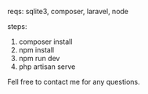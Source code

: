 reqs: sqlite3, composer, laravel, node

steps:

1.  composer install
2.  npm install
3.  npm run dev
4.  php artisan serve

Fell free to contact me for any questions.
